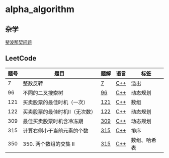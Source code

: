 # alpha_algorithm

## 杂学

[斐波那契问题](./fibonacci/readmd.md)

## LeetCode
| 题号 | 题目                 | 题解              | 语言               |标签|
| ---- | -------------------- | ----------------- | ------------------ |-|
|7|整数反转|[7](leetcode/7/7.md) | [C++](leetcode/7/7.cpp) |溢出|
| 96  | 不同的二叉搜索树 | [96](leetcode/96/96.md) | [C++](leetcode/96/96.cpp) |动态规划|
| 121  | 买卖股票的最佳时机（一次）   | [121](leetcode/121/121.md) | [C++](leetcode/121/121.cpp) |数组|
| 122  | 买卖股票的最佳时机II（无次数） | [122](leetcode/122/122.md) | [C++](leetcode/122/122.cpp) |动态规划|
| 309  | 最佳买卖股票时机含冷冻期 | [309](leetcode/309/309.md) | [C++](leetcode/309/309.cpp) |动态规划|
| 315  | 计算右侧小于当前元素的个数 | [315](leetcode/315/315.md) | [C++](leetcode/315/315.cpp) |排序|
| 350  | 350. 两个数组的交集 II | [315](leetcode/350/350.md) | [C++](leetcode/350/350.cpp) |数组、哈希表|

